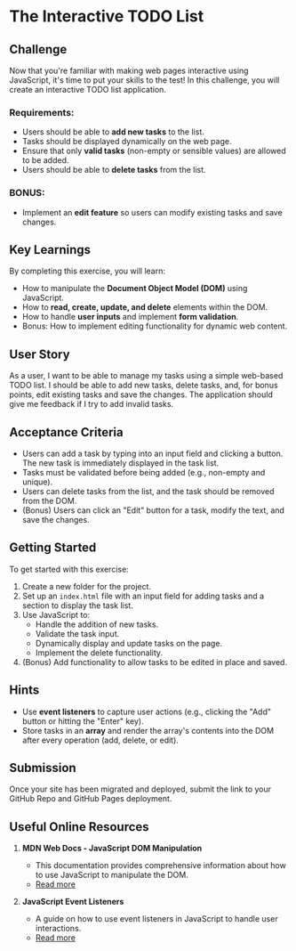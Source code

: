 # The Interactive TODO List

## Challenge

Now that you're familiar with making web pages interactive using JavaScript, it's time to put your skills to the test! In this challenge, you will create an interactive TODO list application.

### Requirements:

- Users should be able to **add new tasks** to the list.
- Tasks should be displayed dynamically on the web page.
- Ensure that only **valid tasks** (non-empty or sensible values) are allowed to be added.
- Users should be able to **delete tasks** from the list.

### BONUS:

- Implement an **edit feature** so users can modify existing tasks and save changes.

## Key Learnings

By completing this exercise, you will learn:

- How to manipulate the **Document Object Model (DOM)** using JavaScript.
- How to **read, create, update, and delete** elements within the DOM.
- How to handle **user inputs** and implement **form validation**.
- Bonus: How to implement editing functionality for dynamic web content.

## User Story

As a user, I want to be able to manage my tasks using a simple web-based TODO list. I should be able to add new tasks, delete tasks, and, for bonus points, edit existing tasks and save the changes. The application should give me feedback if I try to add invalid tasks.

## Acceptance Criteria

- Users can add a task by typing into an input field and clicking a button. The new task is immediately displayed in the task list.
- Tasks must be validated before being added (e.g., non-empty and unique).
- Users can delete tasks from the list, and the task should be removed from the DOM.
- (Bonus) Users can click an "Edit" button for a task, modify the text, and save the changes.

## Getting Started

To get started with this exercise:

1. Create a new folder for the project.
2. Set up an `index.html` file with an input field for adding tasks and a section to display the task list.
3. Use JavaScript to:
   - Handle the addition of new tasks.
   - Validate the task input.
   - Dynamically display and update tasks on the page.
   - Implement the delete functionality.
4. (Bonus) Add functionality to allow tasks to be edited in place and saved.

## Hints

- Use **event listeners** to capture user actions (e.g., clicking the "Add" button or hitting the "Enter" key).
- Store tasks in an **array** and render the array's contents into the DOM after every operation (add, delete, or edit).

## Submission

Once your site has been migrated and deployed, submit the link to your GitHub Repo and GitHub Pages deployment.

## Useful Online Resources

1. **MDN Web Docs - JavaScript DOM Manipulation**

   - This documentation provides comprehensive information about how to use JavaScript to manipulate the DOM.
   - [Read more](https://developer.mozilla.org/en-US/docs/Web/API/Document_Object_Model/Introduction)

2. **JavaScript Event Listeners**
   - A guide on how to use event listeners in JavaScript to handle user interactions.
   - [Read more](https://developer.mozilla.org/en-US/docs/Web/API/EventTarget/addEventListener)
